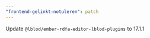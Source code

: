 ```yaml
---
"frontend-gelinkt-notuleren": patch
---
```


Update `@lblod/ember-rdfa-editor-lblod-plugins` to 17.1.1

